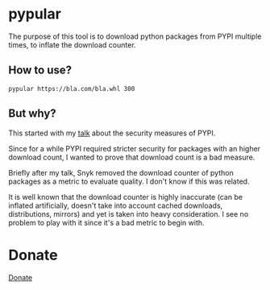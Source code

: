 pypular
=======

The purpose of this tool is to download python packages from PYPI multiple times, to inflate the download counter.


How to use?
-----------

`pypular https://bla.com/bla.whl 300`


But why?
--------

This started with my [talk](https://codeberg.org/ltworf/pages/src/branch/master/owasp2024) about the security measures of PYPI.

Since for a while PYPI required stricter security for packages with an higher download count, I wanted to prove that download count is a bad measure.

Briefly after my talk, Snyk removed the download counter of python packages as a metric to evaluate quality. I don't know if this was related.

It is well known that the download counter is highly inaccurate (can be inflated artificially, doesn't take into account cached downloads, distributions, mirrors) and yet is taken into heavy consideration. I see no problem to play with it since it's a bad metric to begin with.

Donate
======
[Donate](https://liberapay.com/ltworf/donate)
